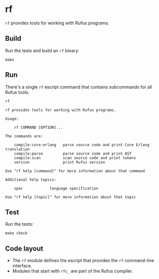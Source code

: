 # rf

`rf` provides tools for working with Rufus programs.

## Build

Run the tests and build an `rf` binary:

```
make
```

## Run

There's a single `rf` escript command that contains subcommands for all Rufus
tools.

```
rf
```
```
rf provides tools for working with Rufus programs.

Usage:

    rf COMMAND [OPTION]...

The commands are:

    compile:core-erlang   parse source code and print Core Erlang translation
    compile:parse         parse source code and print AST
    compile:scan          scan source code and print tokens
    version               print Rufus version

Use "rf help [command]" for more information about that command

Additional help topics:

    spec            language specification

Use "rf help [topic]" for more information about that topic
```

## Test

Run the tests:

```
make check
```

## Code layout

- The `rf` module defines the escript that provides the `rf` command-line
  interface.
- Modules that start with `rfc_` are part of the Rufus compiler.
